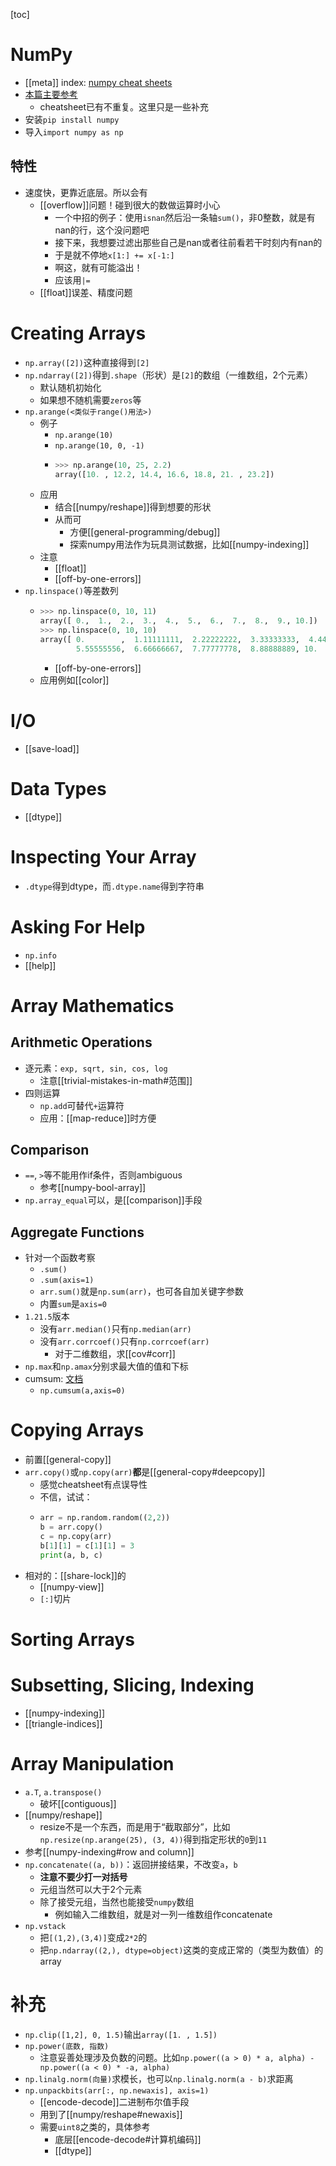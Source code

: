 [toc]

# NumPy
- [[meta]] index: [numpy cheat sheets](https://www.kaggle.com/getting-started/255139)
- [本篇主要参考](https://s3.amazonaws.com/assets.datacamp.com/blog_assets/Numpy_Python_Cheat_Sheet.pdf)
  - cheatsheet已有不重复。这里只是一些补充
- 安装`pip install numpy`
- 导入`import numpy as np`
## 特性
- 速度快，更靠近底层。所以会有
  - [[overflow]]问题！碰到很大的数做运算时小心
    - 一个中招的例子：使用`isnan`然后沿一条轴`sum()`，非0整数，就是有nan的行，这个没问题吧
    - 接下来，我想要过滤出那些自己是nan或者往前看若干时刻内有nan的
    - 于是就不停地`x[1:] += x[-1:]`
    - 啊这，就有可能溢出！
    - 应该用`|=`
  - [[float]]误差、精度问题
# Creating Arrays
- `np.array([2])`这种直接得到`[2]`
- `np.ndarray([2])`得到`.shape`（形状）是`[2]`的数组（一维数组，2个元素）
  - 默认随机初始化
  - 如果想不随机需要`zeros`等
- `np.arange(<类似于range()用法>)`
  - 例子
    - `np.arange(10)`
    - `np.arange(10, 0, -1)`
    - ```python
      >>> np.arange(10, 25, 2.2)
      array([10. , 12.2, 14.4, 16.6, 18.8, 21. , 23.2])
      ```
  - 应用
    - 结合[[numpy/reshape]]得到想要的形状
    - 从而可
      - 方便[[general-programming/debug]]
      - 探索numpy用法作为玩具测试数据，比如[[numpy-indexing]]
  - 注意
    - [[float]]
    - [[off-by-one-errors]]
- `np.linspace()`等差数列
  - ```python
    >>> np.linspace(0, 10, 11)
    array([ 0.,  1.,  2.,  3.,  4.,  5.,  6.,  7.,  8.,  9., 10.])
    >>> np.linspace(0, 10, 10) 
    array([ 0.        ,  1.11111111,  2.22222222,  3.33333333,  4.44444444,
            5.55555556,  6.66666667,  7.77777778,  8.88888889, 10.        ])
    ```
    - [[off-by-one-errors]]
  - 应用例如[[color]]
# I/O
- [[save-load]]
# Data Types
- [[dtype]]
# Inspecting Your Array
- `.dtype`得到dtype，而`.dtype.name`得到字符串
# Asking For Help
- `np.info`
- [[help]]
# Array Mathematics
## Arithmetic Operations
- 逐元素：`exp, sqrt, sin, cos, log`
  - 注意[[trivial-mistakes-in-math#范围]]
- 四则运算
  - `np.add`可替代`+`运算符
  - 应用：[[map-reduce]]时方便
## Comparison
- `==`, `>`等不能用作if条件，否则ambiguous
  - 参考[[numpy-bool-array]]
- `np.array_equal`可以，是[[comparison]]手段
## Aggregate Functions
- 针对一个函数考察
  - `.sum()`
  - `.sum(axis=1)`
  - `arr.sum()`就是`np.sum(arr)`，也可各自加关键字参数
  - 内置`sum`是`axis=0`
- `1.21.5`版本
  - 没有`arr.median()`只有`np.median(arr)`
  - 没有`arr.corrcoef()`只有`np.corrcoef(arr)`
    - 对于二维数组，求[[cov#corr]]
- `np.max`和`np.amax`分别求最大值的值和下标
- cumsum: [文档](https://numpy.org/doc/stable/reference/generated/numpy.cumsum.html)
  - `np.cumsum(a,axis=0)`
# Copying Arrays
- 前置[[general-copy]]
- `arr.copy()`或`np.copy(arr)`**都**是[[general-copy#deepcopy]]
  - 感觉cheatsheet有点误导性
  - 不信，试试：
  - ```python
    arr = np.random.random((2,2))
    b = arr.copy()
    c = np.copy(arr)
    b[1][1] = c[1][1] = 3
    print(a, b, c)
    ```
- 相对的：[[share-lock]]的
  - [[numpy-view]]
  - `[:]`切片
# Sorting Arrays
# Subsetting, Slicing, Indexing
- [[numpy-indexing]]
- [[triangle-indices]]
# Array Manipulation
- `a.T`, `a.transpose()`
  - 破坏[[contiguous]]
- [[numpy/reshape]]
  - resize不是一个东西，而是用于“截取部分”，比如`np.resize(np.arange(25), (3, 4))`得到指定形状的`0`到`11`
- 参考[[numpy-indexing#row and column]]
- `np.concatenate((a, b))`：返回拼接结果，不改变`a`，`b`
  - **注意不要少打一对括号**
  - 元组当然可以大于2个元素
  - 除了接受元组，当然也能接受`numpy`数组
    - 例如输入二维数组，就是对一列一维数组作concatenate
- `np.vstack`
  - 把`[(1,2),(3,4)]`变成`2*2`的
  - 把`np.ndarray((2,), dtype=object)`这类的变成正常的（类型为数值）的array
# 补充
- `np.clip([1,2], 0, 1.5)`输出`array([1. , 1.5])`
- `np.power(底数, 指数)`
  - 注意妥善处理涉及负数的问题。比如`np.power((a > 0) * a, alpha) - np.power((a < 0) * -a, alpha)`
- `np.linalg.norm(向量)`求模长，也可以`np.linalg.norm(a - b)`求距离
- `np.unpackbits(arr[:, np.newaxis], axis=1)`
  - [[encode-decode]]二进制布尔值手段
  - 用到了[[numpy/reshape#newaxis]]
  - 需要`uint8`之类的，具体参考
    - 底层[[encode-decode#计算机编码]]
    - [[dtype]]